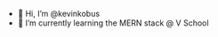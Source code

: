 - 👋 Hi, I’m @kevinkobus
- 🌱 I’m currently learning the MERN stack @ V School

<!---
kevinkobus/kevinkobus is a ✨ special ✨ repository because its `README.md` (this file) appears on your GitHub profile.
You can click the Preview link to take a look at your changes.
--->
